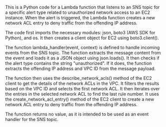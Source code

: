 This is a Python code for a Lambda function that listens to an SNS topic for a specific alert type related to unauthorized network access to an EC2 instance. When the alert is triggered, the Lambda function creates a new network ACL entry to deny traffic from the offending IP address.

The code first imports the necessary modules: json, boto3 (AWS SDK for Python), and os. It then creates a client object for EC2 using boto3.client().

The function lambda_handler(event, context) is defined to handle incoming events from the SNS topic. The function extracts the message content from the event and loads it as a JSON object using json.loads(). It then checks if the alert type contains the string "unauthorized". If it does, the function extracts the offending IP address and VPC ID from the message payload.

The function then uses the describe_network_acls() method of the EC2 client to get the details of the network ACLs in the VPC. It filters the results based on the VPC ID and selects the first network ACL. It then iterates over the entries in the selected network ACL to find the last rule number. It uses the create_network_acl_entry() method of the EC2 client to create a new network ACL entry to deny traffic from the offending IP address.

The function returns no value, as it is intended to be used as an event handler for the SNS topic.